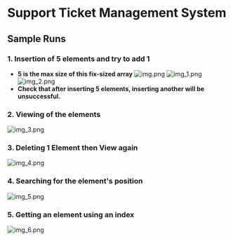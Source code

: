 # Support Ticket Management System

## Sample Runs

### 1. Insertion of 5 elements and try to add 1 
- **5 is the max size of this fix-sized array**
![img.png](ScreenshotsForMDFile/img.png)
![img_1.png](ScreenshotsForMDFile/img_1.png)
![img_2.png](ScreenshotsForMDFile/img_2.png)
- **Check that after inserting 5 elements, inserting another will be unsuccessful.**


### 2. Viewing of the elements 
![img_3.png](ScreenshotsForMDFile/img_3.png)

### 3. Deleting 1 Element then View again
![img_4.png](ScreenshotsForMDFile/img_4.png)


### 4. Searching for the element's position
![img_5.png](ScreenshotsForMDFile/img_5.png)


### 5. Getting an element using an index
![img_6.png](ScreenshotsForMDFile/img_6.png)